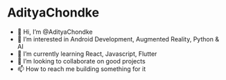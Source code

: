 # AdityaChondke

- 👋 Hi, I’m @AdityaChondke
- 👀 I’m interested in Android Development, Augmented Reality, Python & AI
- 🌱 I’m currently learning React, Javascript, Flutter  
- 💞️ I’m looking to collaborate on good projects 
- 📫 How to reach me building something for it

